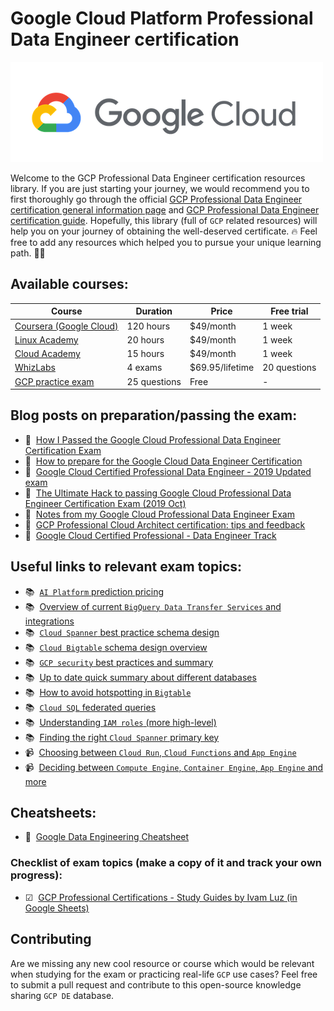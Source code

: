 # Google Cloud Platform Professional Data Engineer certification

![alt text][logo]

Welcome to the GCP Professional Data Engineer certification resources library. If you are just starting your journey, we would recommend you to first thoroughly go through the official [GCP Professional Data Engineer certification general information page](https://cloud.google.com/certification/data-engineer) and [GCP Professional Data Engineer certification guide](https://cloud.google.com/certification/guides/data-engineer). Hopefully, this library (full of ``GCP`` related resources) will help you on your journey of obtaining the well-deserved certificate. 🔥 Feel free to add any resources which helped you to pursue your unique learning path. 🏄‍♂️

## Available courses:

Course | Duration | Price | Free trial
--- | --- | --- | ---
[Coursera (Google Cloud)](https://www.coursera.org/professional-certificates/gcp-data-engineering) | 120 hours | $49/month | 1 week
[Linux Academy](https://linuxacademy.com/course/google-cloud-certified-professional-data-engineer/) | 20 hours | $49/month | 1 week
[Cloud Academy](https://cloudacademy.com/learning-paths/data-engineer-professional-certification-preparation-for-google-83/) | 15 hours | $49/month | 1 week
[WhizLabs](https://www.whizlabs.com/google-cloud-certified-professional-data-engineer/practice-tests/) | 4 exams | $69.95/lifetime | 20 questions
[GCP practice exam](https://cloud.google.com/certification/practice-exam/data-engineer) | 25 questions | Free | -

## Blog posts on preparation/passing the exam:

* 📝&nbsp;&nbsp;[How I Passed the Google Cloud Professional Data Engineer Certification Exam](https://towardsdatascience.com/passing-the-google-cloud-professional-data-engineer-certification-87da9908b333)
* 📝&nbsp;&nbsp;[How to prepare for the Google Cloud Data Engineer Certification](https://www.notion.so/GCP-Certification-00763029549e4672887d5281ec247f42)
* 📝&nbsp;&nbsp;[Google Cloud Certified Professional Data Engineer - 2019 Updated exam](https://deploy.live/blog/google-cloud-certified-professional-data-engineer/)
* 📝&nbsp;&nbsp;[The Ultimate Hack to passing Google Cloud Professional Data Engineer Certification Exam (2019 Oct)](https://medium.com/@sodiumsun/the-ultimate-hack-to-passing-google-cloud-professional-data-engineer-certification-exam-2019-oct-663b2dfac492)
* 📝&nbsp;&nbsp;[Notes from my Google Cloud Professional Data Engineer Exam](https://medium.com/@sathishvj/notes-from-my-google-cloud-professional-data-engineer-exam-530d11966aa0)
* 📝&nbsp;&nbsp;[GCP Professional Cloud Architect certification: tips and feedback](https://medium.com/@belougatech/gcp-professional-cloud-architect-certification-tips-and-feedback-9813110613aa)
* 📝&nbsp;&nbsp;[Google Cloud Certified Professional - Data Engineer Track](https://www.linkedin.com/pulse/google-cloud-certified-professional-data-engineer-writeup-rix/)

## Useful links to relevant exam topics:

* 📚&nbsp;&nbsp;[``AI Platform`` prediction pricing](https://cloud.google.com/ai-platform/prediction/pricing)
* 📚&nbsp;&nbsp;[Overview of current ``BigQuery Data Transfer Services`` and integrations](https://cloud.google.com/bigquery-transfer/docs/transfer-service-overview)
* 📚&nbsp;&nbsp;[``Cloud Spanner`` best practice schema design](https://cloud.google.com/spanner/docs/schema-design)
* 📚&nbsp;&nbsp;[``Cloud Bigtable`` schema design overview](https://cloud.google.com/bigtable/docs/schema-design)
* 📚&nbsp;&nbsp;[``GCP security`` best practices and summary](https://www.assured.se/2019/12/19/gcp-security)
* 📚&nbsp;&nbsp;[Up to date quick summary about different databases](https://cloud.google.com/products/databases)
* 📚&nbsp;&nbsp;[How to avoid hotspotting in ``Bigtable``](https://cloud.google.com/bigtable/docs/schema-design-time-series#ensure_that_your_row_key_avoids_hotspotting)
* 📚&nbsp;&nbsp;[``Cloud SQL`` federated queries](https://cloud.google.com/bigquery/docs/cloud-sql-federated-queries)
* 📚&nbsp;&nbsp;[Understanding ``IAM roles`` (more high-level)](https://cloud.google.com/iam/docs/understanding-roles)
* 📚&nbsp;&nbsp;[Finding the right ``Cloud Spanner`` primary key](https://www.youtube.com/watch?v=FFTHQt_KFNM)
* 📹&nbsp;&nbsp;[Choosing between ``Cloud Run``, ``Cloud Functions`` and ``App Engine``](https://www.youtube.com/watch?v=c0XcLidqfXU)
* 📹&nbsp;&nbsp;[Deciding between ``Compute Engine``, ``Container Engine``, ``App Engine`` and more](https://www.youtube.com/watch?v=g0dN8Hkh5H8)

## Cheatsheets:

* 🔖&nbsp;&nbsp;[Google Data Engineering Cheatsheet](https://github.com/ml874/Data-Engineering-on-GCP-Cheatsheet/blob/master/data_engineering_on_GCP.pdf)

### Checklist of exam topics (make a copy of it and track your own progress):

* ☑&nbsp;&nbsp;[GCP Professional Certifications - Study Guides by Ivam Luz (in Google Sheets)](https://docs.google.com/spreadsheets/d/1LUtqhOEjUMySCfn3zj8Arhzcmazr3vrPzy7VzJwIshE)

## Contributing

Are we missing any new cool resource or course which would be relevant when studying for the exam or practicing real-life ``GCP`` use cases? Feel free to submit a pull request and contribute to this open-source knowledge sharing ``GCP DE`` database.

[logo]: assets/gcp-logo.png "GCP logo"